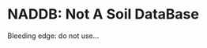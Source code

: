 NADDB: Not A Soil DataBase
===============================================================

Bleeding edge: do not use...
